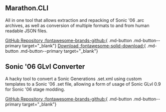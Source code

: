 ## Marathon.CLI
All in one tool that allows extraction and repacking of Sonic '06 .arc archives, as well as conversion of multiple formats to and from human readable JSON files.

[GitHub Repository :fontawesome-brands-github:](https://github.com/Big-Endian-32/Marathon){ .md-button .md-button--primary target="_blank"}
[Download :fontawesome-solid-download:](https://github.com/Big-Endian-32/Marathon/releases){ .md-button .md-button--primary target="_blank"}

## Sonic '06 GLvl Converter
A hacky tool to convert a Sonic Generations .set.xml using custom templates to a Sonic '06 .set file, allowing a form of usage of Sonic GLvl 0.9 for Sonic '06 stage modding.

[GitHub Repository :fontawesome-brands-github:](https://github.com/Knuxfan24/Sonic-06-Stage-Editing-Archive/tree/cleanup/Source%20Code/Sonic%20'06%20GLvl%20Converter){ .md-button .md-button--primary target="_blank"}